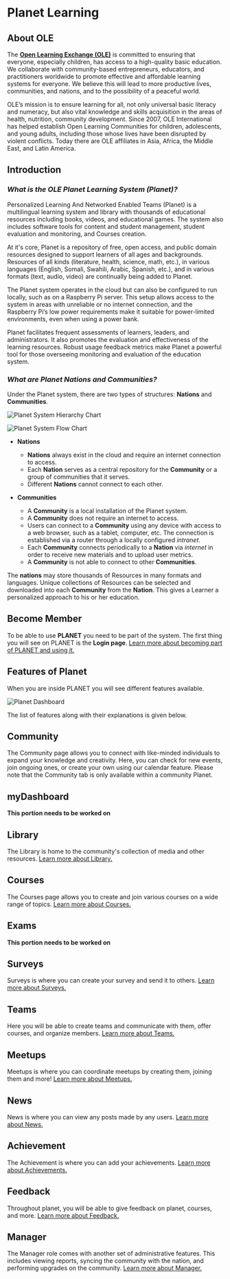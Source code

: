 # Planet Learning

## About OLE

The [**Open Learning Exchange (OLE)**](http://ole.org) is committed to ensuring that everyone, especially children, has access to a high-quality basic education. We collaborate with community-based entrepreneurs, educators, and practitioners worldwide to promote effective and affordable learning systems for everyone. We believe this will lead to more productive lives, communities, and nations, and to the possibility of a peaceful world. 

OLE’s mission is to ensure learning for all, not only universal basic literacy and numeracy, but also vital knowledge and skills acquisition in the areas of health, nutrition, community development. Since 2007, OLE International has helped establish Open Learning Communities for children, adolescents, and young adults, including those whose lives have been disrupted by violent conflicts.  Today there are OLE affiliates in Asia, Africa, the Middle East, and Latin America.

## Introduction

### _What is the OLE Planet Learning System (Planet)?_

Personalized Learning And Networked Enabled Teams (Planet) is a multilingual learning system and library with thousands of educational resources including books, videos, and educational games. The system also includes software tools for content and student management, student evaluation and monitoring, and Courses creation.

At it's core, Planet is a repository of free, open access, and public domain resources designed to support learners of all ages and backgrounds. Resources of all kinds (literature, health, science, math, etc.), in various languages (English, Somali, Swahili, Arabic, Spanish, etc.), and in various formats (text, audio, video) are continually being added to Planet.

The Planet system operates in the cloud but can also be configured to run locally, such as on a Raspberry Pi server. This setup allows access to the system in areas with unreliable or no internet connection, and the Raspberry Pi’s low power requirements make it suitable for power-limited environments, even when using a power bank.

Planet facilitates frequent assessments of learners, leaders, and administrators. It also promotes the evaluation and effectiveness of the learning resources. Robust usage feedback metrics make Planet a powerful tool for those overseeing monitoring and evaluation of the education system.

### _What are Planet Nations and Communities?_

Under the Planet system, there are two types of structures: **Nations** and **Communities**.

![Planet System Hierarchy Chart](images/planet-nations-tree.png)

![Planet System Flow Chart](images/planet-nations-bubbles.png)

* **Nations**
  * **Nations** always exist in the cloud and require an internet connection to access.
  * Each **Nation** serves as a central repository for the **Community** or a group of communities that it serves.
  * Different **Nations** cannot connect to each other.

* **Communities**
  * A **Community** is a local installation of the Planet system.
  * A **Community** does not require an internet to access.
  * Users can connect to a **Community** using any device with access to a web browser, such as a tablet, computer, etc. The connection is established via a router through a locally configured _intranet_.
  * Each **Community** connects periodically to a **Nation** via _internet_ in order to receive new materials and to upload user metrics.
  * A **Community** is not able to connect to other **Communities**.

The **nations** may store thousands of Resources in many formats and languages. Unique collections of Resources can be selected and downloaded into each **Community** from the **Nation**. This gives a Learner a personalized approach to his or her education.

## Become Member
To be able to use **PLANET** you need to be part of the system. The first thing you will see on PLANET is the **Login page**. [Learn more about becoming part of PLANET and using it.](member.md)

## Features of Planet
When you are inside PLANET you will see different features available.

![Planet Dashboard](images/planet-dashboard.png)

The list of features along with their explanations is given below.

## Community
The Community page allows you to connect with like-minded individuals to expand your knowledge and creativity. Here, you can check for new events, join ongoing ones, or create your own using our calendar feature. Please note that the Community tab is only available within a community Planet.

## myDashboard
**This portion needs to be worked on**

## Library
The Library is home to the community's collection of media and other resources.  [Learn more about Library.](library.md)

## Courses
The Courses page allows you to create and join various courses on a wide range of topics. [Learn more about Courses.](course.md)

## Exams
**This portion needs to be worked on**

## Surveys
Surveys is where you can create your survey and send it to others. [Learn more about Surveys.](survey.md)

## Teams
Here you will be able to create teams and communicate with them, offer courses, and organize members. [Learn more about Teams.](teams.md)

## Meetups
Meetups is where you can coordinate meetups by creating them, joining them and more! [Learn more about Meetups.](meetup.md)

## News
News is where you can view any posts made by any users. [Learn more about News.](news.md)

## Achievement
The Achievement is where you can add your achievements. [Learn more about Achievements.](achievement.md)

## Feedback
Throughout planet, you will be able to give feedback on planet, courses, and more. [Learn more about Feedback.](feedback.md)

## Manager
The Manager role comes with another set of administrative features. This includes viewing reports, syncing the community with the nation, and performing upgrades on the community. [Learn more about Manager.](manager.md)

